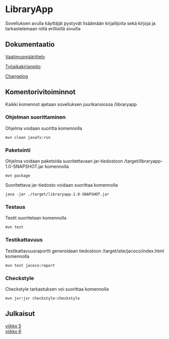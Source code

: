 # LibraryApp
Sovelluksen avulla käyttäjät pystyvät lisäämään kirjailijoita sekä kirjoja ja tarkastelemaan niitä erillisillä sivuilla

## Dokumentaatio

[Vaatimusmäärittely](./dokumentaatio/vaatimusmaarittely.md)

[Työaikakirjanpito](./dokumentaatio//tuntikirjanpito.md)

[Changelog](./dokumentaatio/changelog.md)

## Komentorivitoiminnot
Kaikki komennot ajetaan sovelluksen juurikansiossa /libraryapp
### Ohjelman suorittaminen
Ohjelma voidaan suoritta komennolla
```
mvn clean javafx:run
```
### Paketointi
Ohjelma voidaan paketoida suoritettavaan jar-tiedostoon /target/libraryapp-1.0-SNAPSHOT.jar komennolla
```
mvn package
```
Suoritettava jar-tiedosto voidaan suorittaa komennolla
```
java -jar ./target/libraryapp-1.0-SNAPSHOT.jar
```
### Testaus
Testit suoritetaan komennolla
```
mvn test
```
### Testikattavuus
Testikattavuusraportti generoidaan tiedostoon /target/site/jacoco/index.html komennolla
```
mvn test jacoco:report
```
### Checkstyle
Checkstyle tarkastuksen voi suorittaa komennolla
```
mvn jxr:jxr checkstyle:checkstyle
```

## Julkaisut
[viikko 5](https://github.com/melxi/ot-harjoitustyo/releases/tag/viikko5)  
[viikko 6](https://github.com/melxi/ot-harjoitustyo/releases/tag/viikko6)